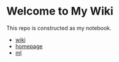 # Welcome to My Wiki

This repo is constructed as my notebook.

- [wiki](https://github.com/minghaoguo20/wiki)
- [homepage](https://minghaoguo20.github.io)
- [ml](https://github.com/minghaoguo20/ML2022_my_solution)

